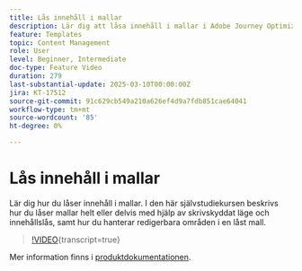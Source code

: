 ```yaml
---
title: Lås innehåll i mallar
description: Lär dig att låsa innehåll i mallar i Adobe Journey Optimizer (AJO). I den här självstudiekursen beskrivs hur du låser mallar helt eller delvis med hjälp av skrivskyddat läge och innehållslås, samt hur du hanterar redigerbara områden i en låst mall.
feature: Templates
topic: Content Management
role: User
level: Beginner, Intermediate
doc-type: Feature Video
duration: 279
last-substantial-update: 2025-03-10T00:00:00Z
jira: KT-17512
source-git-commit: 91c629cb549a210a626ef4d9a7fdb851cae64041
workflow-type: tm+mt
source-wordcount: '85'
ht-degree: 0%

---
```



# Lås innehåll i mallar

Lär dig hur du låser innehåll i mallar. I den här självstudiekursen beskrivs hur du låser mallar helt eller delvis med hjälp av skrivskyddat läge och innehållslås, samt hur du hanterar redigerbara områden i en låst mall.

>[!VIDEO](https://video.tv.adobe.com/v/3451591/?learn=on&enablevpops){transcript=true}

Mer information finns i [produktdokumentationen](https://experienceleague.adobe.com/sv/docs/journey-optimizer/using/content-management/content-templates/content-locking).

